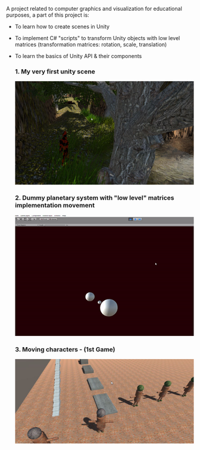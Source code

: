 A project related to computer graphics and visualization for educational purposes, a part of this project is:

* To learn how to create scenes in Unity

* To implement C# "scripts" to transform Unity objects with low level matrices (transformation matrices: rotation, scale, translation)

* To learn the basics of Unity API & their components
  
  ### 1. My very first unity scene
  ![First scene created in Unity environment](./firstScene.jpg)

  ### 2. Dummy planetary system with "low level" matrices implementation movement

  ![Planetary system implemented with matrices](./planetarySystemWithMatricesImplementation.gif)


  ### 3. Moving characters - (1st Game)

  ![Planetary system implemented with matrices](./moving_first_characters.jpg)
